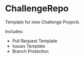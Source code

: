 # ChallengeRepo
Template for new Challenge Projects

Includes:
- Pull Request Template
- Issues Template
- Branch Protection
